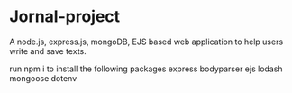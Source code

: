 # Jornal-project
A node.js, express.js, mongoDB, EJS based web application to help users write and save texts.

run npm i to install the following packages
express
bodyparser
ejs
lodash
mongoose
dotenv
